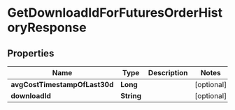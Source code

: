 

# GetDownloadIdForFuturesOrderHistoryResponse


## Properties

| Name | Type | Description | Notes |
|------------ | ------------- | ------------- | -------------|
|**avgCostTimestampOfLast30d** | **Long** |  |  [optional] |
|**downloadId** | **String** |  |  [optional] |



